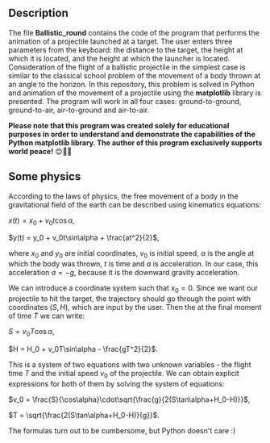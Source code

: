 ## Description

The file **Ballistic_round** contains the code of the program that performs the animation of a projectile launched at a target. The user enters three parameters from the keyboard: the distance to the target, the height at which it is located, and the height at which the launcher is located. Consideration of the flight of a ballistic projectile in the simplest case is similar to the classical school problem of the movement of a body thrown at an angle to the horizon. In this repository, this problem is solved in Python and animation of the movement of a projectile using the **matplotlib** library is presented. The program will work in all four cases: ground-to-ground, ground-to-air, air-to-ground and air-to-air.

**Please note that this program was created solely for educational purposes in order to understand and demonstrate the capabilities of the Python matplotlib library. The author of this program exclusively supports world peace!** 😊🤝🏻

## Some physics

According to the laws of physics, the free movement of a body in the gravitational field of the earth can be described using kinematics equations:

$x(t) = x_0 + v_0t\cos\alpha$,

$y(t) = y_0 + v_0t\sin\alpha + \frac{at^2}{2}$,

where $x_0$ and $y_0$ are initial coordinates, $v_0$ is initial speed, $\alpha$ is the angle at which the body was thrown, $t$ is time and $a$ is acceleration. In our case, this acceleration $a = -g$, because it is the downward gravity acceleration.

We can introduce a coordinate system such that $x_0 = 0$. Since we want our projectile to hit the target, the trajectory should go through the point with coordinates $(S,H)$, which are input by the user. Then the at the final moment of time $T$ we can write:

$S = v_0T\cos\alpha$,

$H = H_0 + v_0T\sin\alpha - \frac{gT^2}{2}$.

This is a system of two equations with two unknown variables - the flight time $T$ and the initial speed $v_0$ of the projectile. We can obtain explicit expressions for both of them by solving the system of equations:

$v_0 = \frac{S}{\cos\alpha}\cdot\sqrt{\frac{g}{2(S\tan\alpha+H_0-H)}}$,

$T = \sqrt{\frac{2(S\tan\alpha+H_0-H)}{g}}$.

The formulas turn out to be cumbersome, but Python doesn't care :)
